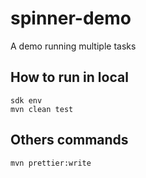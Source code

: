 # spinner-demo

A demo running multiple tasks

## How to run in local

```
sdk env
mvn clean test
```

## Others commands

```
mvn prettier:write
```
